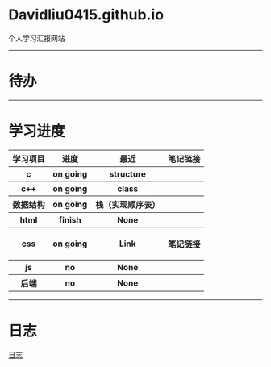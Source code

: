 # Davidliu0415.github.io
个人学习汇报网站

---

# 待办
---
# 学习进度
<table>
  <tr>
    <th>学习项目</th>
    <th>进度</th>
    <th>最近</th>
    <th>笔记链接</th>
  </tr>
  <tr>
    <th>c</th>
    <th>on going</th>
    <th>structure</th>
    <th></th>
  </tr>
  <tr>
    <th>c++</th>
    <th>on going</th>
    <th>class</th>
    <th></th>
  </tr>
  <tr>
    <th>数据结构</th>
    <th>on going</th>
    <th>栈（实现顺序表）</th>
    <th></th>
  </tr>
  <tr>
    <th>html</th>
    <th>finish</th>
    <th>None</th>
    <th></th>
  </tr>
  <tr>
    <th>css</th>
    <th>on going</th>
    <th>Link</th>
    <th>

[笔记链接](笔记.md)</th>
  
  </tr>
  <tr>
    <th>js</th>
    <th>no</th>
    <th>None</th>
    <th></th>
  </tr>
  <tr>
    <th>后端</th>
    <th>no</th>
    <th>None</th>
    <th></th>
  </tr>
</table>

---

# 日志
[日志](日志.md)
